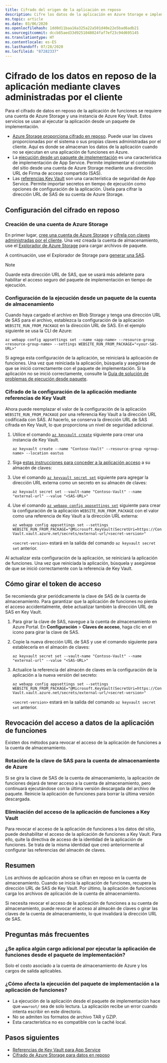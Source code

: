 ```yaml
---
title: Cifrado del origen de la aplicación en reposo
description: Cifre los datos de la aplicación en Azure Storage e impleméntelos como un archivo de paquete.
ms.topic: article
ms.date: 03/06/2020
ms.openlocfilehash: 1dd0d11baa16a325a22a501d40e22e5bad6adb21
ms.sourcegitcommit: dccb85aed33d9251048024faf7ef23c94d695145
ms.translationtype: HT
ms.contentlocale: es-ES
ms.lasthandoff: 07/28/2020
ms.locfileid: "87282337"
---
```

# <a name="encrypt-your-application-data-at-rest-using-customer-managed-keys"></a>Cifrado de los datos en reposo de la aplicación mediante claves administradas por el cliente

Para el cifrado de datos en reposo de la aplicación de funciones se requiere una cuenta de Azure Storage y una instancia de Azure Key Vault. Estos servicios se usan al ejecutar la aplicación desde un paquete de implementación.

  - [Azure Storage proporciona cifrado en reposo](../storage/common/storage-service-encryption.md). Puede usar las claves proporcionadas por el sistema o sus propias claves administradas por el cliente. Aquí es donde se almacenan los datos de la aplicación cuando no se ejecutan en una aplicación de funciones en Azure.
  - La [ejecución desde un paquete de implementación](run-functions-from-deployment-package.md) es una característica de implementación de App Service. Permite implementar el contenido del sitio desde una cuenta de Azure Storage mediante una dirección URL de Firma de acceso compartido (SAS).
  - Las [referencias Key Vault](../app-service/app-service-key-vault-references.md) son una característica de seguridad de App Service. Permite importar secretos en tiempo de ejecución como opciones de configuración de la aplicación. Úsela para cifrar la dirección URL de SAS de su cuenta de Azure Storage.

## <a name="set-up-encryption-at-rest"></a>Configuración del cifrado en reposo

### <a name="create-an-azure-storage-account"></a>Creación de una cuenta de Azure Storage

En primer lugar, [cree una cuenta de Azure Storage](../storage/common/storage-account-create.md) y [cífrela con claves administradas por el cliente](../storage/common/encryption-customer-managed-keys.md). Una vez creada la cuenta de almacenamiento, use el [Explorador de Azure Storage](../vs-azure-tools-storage-manage-with-storage-explorer.md) para cargar archivos de paquete.

A continuación, use el Explorador de Storage para [generar una SAS](../vs-azure-tools-storage-manage-with-storage-explorer.md?tabs=windows#generate-a-sas-in-storage-explorer). 

> [!NOTE]
> Guarde esta dirección URL de SAS, que se usará más adelante para habilitar el acceso seguro del paquete de implementación en tiempo de ejecución.

### <a name="configure-running-from-a-package-from-your-storage-account"></a>Configuración de la ejecución desde un paquete de la cuenta de almacenamiento
  
Cuando haya cargado el archivo en Blob Storage y tenga una dirección URL de SAS para el archivo, establezca la configuración de la aplicación `WEBSITE_RUN_FROM_PACKAGE` en la dirección URL de SAS. En el ejemplo siguiente se usa la CLI de Azure:

```
az webapp config appsettings set --name <app-name> --resource-group <resource-group-name> --settings WEBSITE_RUN_FROM_PACKAGE="<your-SAS-URL>"
```

Si agrega esta configuración de la aplicación, se reiniciará la aplicación de funciones. Una vez que reiniciada la aplicación, búsquela y asegúrese de que se inició correctamente con el paquete de implementación. Si la aplicación no se inició correctamente, consulte la [Guía de solución de problemas de ejecución desde paquete](run-functions-from-deployment-package.md#troubleshooting).

### <a name="encrypt-the-application-setting-using-key-vault-references"></a>Cifrado de la configuración de la aplicación mediante referencias de Key Vault

Ahora puede reemplazar el valor de la configuración de la aplicación `WEBSITE_RUN_FROM_PACKAGE` por una referencia Key Vault a la dirección URL codificada con SAS. Al hacerlo, se conserva la dirección URL de SAS cifrada en Key Vault, lo que proporciona un nivel de seguridad adicional.

1. Utilice el comando [`az keyvault create`](/cli/azure/keyvault#az-keyvault-create) siguiente para crear una instancia de Key Vault.       

    ```azurecli    
    az keyvault create --name "Contoso-Vault" --resource-group <group-name> --location eastus    
    ```    

1. Siga [estas instrucciones para conceder a la aplicación acceso](../app-service/app-service-key-vault-references.md#granting-your-app-access-to-key-vault) a su almacén de claves:

1. Use el comando [`az keyvault secret set`](/cli/azure/keyvault/secret#az-keyvault-secret-set) siguiente para agregar la dirección URL externa como un secreto en su almacén de claves:   

    ```azurecli    
    az keyvault secret set --vault-name "Contoso-Vault" --name "external-url" --value "<SAS-URL>"    
    ```    

1.  Use el comando [`az webapp config appsettings set`](/cli/azure/webapp/config/appsettings#az-webapp-config-appsettings-set) siguiente para crear la configuración de la aplicación `WEBSITE_RUN_FROM_PACKAGE` con el valor como una referencia de Key Vault a la dirección URL externa:

    ```azurecli    
    az webapp config appsettings set --settings WEBSITE_RUN_FROM_PACKAGE="@Microsoft.KeyVault(SecretUri=https://Contoso-Vault.vault.azure.net/secrets/external-url/<secret-version>"    
    ```

    `<secret-version>` estará en la salida del comando `az keyvault secret set` anterior.

Al actualizar esta configuración de la aplicación, se reiniciará la aplicación de funciones. Una vez que reiniciada la aplicación, búsquela y asegúrese de que se inició correctamente con la referencia de Key Vault.

## <a name="how-to-rotate-the-access-token"></a>Cómo girar el token de acceso

Se recomienda girar periódicamente la clave de SAS de la cuenta de almacenamiento. Para garantizar que la aplicación de funciones no pierda el acceso accidentalmente, debe actualizar también la dirección URL de SAS en Key Vault.

1. Para girar la clave de SAS, navegue a la cuenta de almacenamiento en Azure Portal. En **Configuración** > **Claves de acceso**, haga clic en el icono para girar la clave de SAS.

1. Copie la nueva dirección URL de SAS y use el comando siguiente para establecerla en el almacén de claves:

    ```azurecli    
    az keyvault secret set --vault-name "Contoso-Vault" --name "external-url" --value "<SAS-URL>"    
    ``` 

1. Actualice la referencia del almacén de claves en la configuración de la aplicación a la nueva versión del secreto:

    ```azurecli    
    az webapp config appsettings set --settings WEBSITE_RUN_FROM_PACKAGE="@Microsoft.KeyVault(SecretUri=https://Contoso-Vault.vault.azure.net/secrets/external-url/<secret-version>"    
    ```

    `<secret-version>` estará en la salida del comando `az keyvault secret set` anterior.

## <a name="how-to-revoke-the-function-apps-data-access"></a>Revocación del acceso a datos de la aplicación de funciones

Existen dos métodos para revocar el acceso de la aplicación de funciones a la cuenta de almacenamiento. 

### <a name="rotate-the-sas-key-for-the-azure-storage-account"></a>Rotación de la clave de SAS para la cuenta de almacenamiento de Azure

Si se gira la clave de SAS de la cuenta de almacenamiento, la aplicación de funciones dejará de tener acceso a la cuenta de almacenamiento, pero continuará ejecutándose con la última versión descargada del archivo de paquete. Reinicie la aplicación de funciones para borrar la última versión descargada.

### <a name="remove-the-function-apps-access-to-key-vault"></a>Eliminación del acceso de la aplicación de funciones a Key Vault

Para revocar el acceso de la aplicación de funciones a los datos del sitio, puede deshabilitar el acceso de la aplicación de funciones a Key Vault. Para ello, quite la directiva de acceso de la identidad de la aplicación de funciones. Se trata de la misma identidad que creó anteriormente al configurar las referencias del almacén de claves.

## <a name="summary"></a>Resumen

Los archivos de aplicación ahora se cifran en reposo en la cuenta de almacenamiento. Cuando se inicia la aplicación de funciones, recupera la dirección URL de SAS de Key Vault. Por último, la aplicación de funciones carga los archivos de aplicación de la cuenta de almacenamiento. 

Si necesita revocar el acceso de la aplicación de funciones a su cuenta de almacenamiento, puede revocar el acceso al almacén de claves o girar las claves de la cuenta de almacenamiento, lo que invalidará la dirección URL de SAS.

## <a name="frequently-asked-questions"></a>Preguntas más frecuentes

### <a name="is-there-any-additional-charge-for-running-my-function-app-from-the-deployment-package"></a>¿Se aplica algún cargo adicional por ejecutar la aplicación de funciones desde el paquete de implementación?

Solo el costo asociado a la cuenta de almacenamiento de Azure y los cargos de salida aplicables.

### <a name="how-does-running-from-the-deployment-package-affect-my-function-app"></a>¿Cómo afecta la ejecución del paquete de implementación a la aplicación de funciones?

- La ejecución de la aplicación desde el paquete de implementación hace que `wwwroot/` sea de solo lectura. La aplicación recibe un error cuando intenta escribir en este directorio.
- No se admiten los formatos de archivo TAR y GZIP.
- Esta característica no es compatible con la caché local.

## <a name="next-steps"></a>Pasos siguientes

- [Referencias de Key Vault para App Service](../app-service/app-service-key-vault-references.md)
- [Cifrado de Azure Storage para datos en reposo](../storage/common/storage-service-encryption.md)
